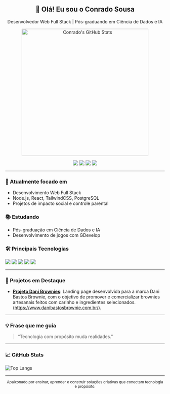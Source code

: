 <div align="center">
  
  <h2>👋 Olá! Eu sou o Conrado Sousa</h2>
  <p>Desenvolvedor Web Full Stack | Pós-graduando em Ciência de Dados e IA</p>
  
  <img src="https://github-readme-stats.vercel.app/api?username=conradosousa&show_icons=true&theme=dracula" alt="Conrado's GitHub Stats" width="400"/>
  
  <p>
    <a href="https://www.linkedin.com/in/conradosousa/"><img src="https://img.shields.io/badge/LinkedIn-blue?logo=linkedin" /></a>
    <a href="mailto:conradojns@hotmail.com"><img src="https://img.shields.io/badge/Email-red?logo=gmail" /></a>
    <a href="https://wa.me/5585996966656"><img src="https://img.shields.io/badge/WhatsApp-25D366?logo=whatsapp&logoColor=white" /></a>
    <a href="https://danibastosbrownie.com.br"><img src="https://img.shields.io/badge/Portfólio-181717?logo=github" /></a>
  </p>
</div>

---

### 🚀 Atualmente focado em
- Desenvolvimento Web Full Stack
- Node.js, React, TailwindCSS, PostgreSQL
- Projetos de impacto social e controle parental

### 📚 Estudando
- Pós-graduação em Ciência de Dados e IA
- Desenvolvimento de jogos com GDevelop

### 🛠️ Principais Tecnologias
<p>
  <img src="https://img.shields.io/badge/Node.js-339933?logo=nodedotjs&logoColor=white"/>
  <img src="https://img.shields.io/badge/React-20232A?logo=react&logoColor=61DAFB"/>
  <img src="https://img.shields.io/badge/TailwindCSS-38B2AC?logo=tailwindcss&logoColor=white"/>
  <img src="https://img.shields.io/badge/PostgreSQL-4169E1?logo=postgresql&logoColor=white"/>
  <img src="https://img.shields.io/badge/GitHub-181717?logo=github&logoColor=white"/>
</p>

---

### 🌟 Projetos em Destaque

- **[Projeto Dani Brownies](https://github.com/conradosousa/dani-brownie.git)**: Landing page desenvolvida para a marca Dani Bastos Brownie, com o objetivo de promover e comercializar brownies artesanais feitos com carinho e ingredientes selecionados.(https://www.danibastosbrownie.com.br/).

---

### 💡 Frase que me guia

> “Tecnologia com propósito muda realidades.”

---

### 📈 GitHub Stats

![Top Langs](https://github-readme-stats.vercel.app/api/top-langs/?username=conradosousa&layout=compact&theme=dracula)

---

<div align="center">
  <sub> Apaixonado por ensinar, aprender e construir soluções criativas que conectam tecnologia e propósito. </sub>
</div>
